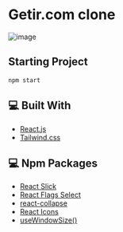 # Getir.com clone

![image](https://user-images.githubusercontent.com/96390357/165545072-78e6e2f8-daf2-4002-984c-c070bd2c3bec.png)

## Starting Project
```
npm start
```

## 💻 Built With

- [React.js](https://reactjs.org/)
- [Tailwind.css](https://tailwindcss.com/)

## 💻 Npm Packages

- [React Slick](https://react-slick.neostack.com/)
- [React Flags Select](https://www.npmjs.com/package/react-flags-select)
- [react-collapse](https://www.npmjs.com/package/react-collapse)
- [React Icons](https://react-icons.github.io/react-icons/search)
- [useWindowSize()](https://www.npmjs.com/package/@react-hook/window-size)
